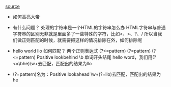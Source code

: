 [source](https://juejin.cn/post/6919091554657255431)

- 如何高亮大帝
- 有什么问题？
  处理的字符串是一个HTML的字符串怎么办
  HTML字符串与普通字符串的区别无非就是里面多了一些特殊的字符，比如<、>、?、/
  所以当我们做正则匹配的时候，就需要把这样的情况排除在外，如何排除呢

- hello world llo 如何匹配？ 
  两个正则表达式 (?<=pattern)  (?=pattern)
  (?<=pattern)   Positive lookbehind
  \b 单词开头结尾
  hello word，我们用(?<=\bhe)\w+去匹配，匹配出的结果为llo

- (?=pattern)名为：Positive lookahead
  \w+(?=llo)去匹配，匹配出的结果为he